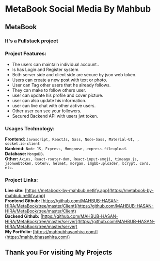 # MetaBook Social Media By Mahbub

## MetaBook

### It's a Fullstack project

### Project Features:

- The users can maintain individual account..
- Is has Login and Register system.
- Both server side and client side are secure by json web token.
- Users can create a new post with text or photo.
- User can Tag other users that he already follows.
- They can make to follow others user.
- user can update his profile and cover picture.
- user can also update his information.
- user can live chat with other active users.
- Other user can see your followers.
- Secured Backend API with users jwt token.

### Usages Technology:
**Frontend:** `Javascript, ReactJs, Sass, Node-Sass, Material-UI, , socket.io-client`<br />
**Bankend:** `Node JS, Express, Mongoose, express-fileupload.`<br />
**Database:** `MongoDB.`<br />
**Other:** `Axios, React-router-dom, React-input-emoji, timeago.js, jsonwebtoken, Dotenv, helmet, morgan, imgbb-uploader, bcrypt, cors, etc.`<br />

### Project Links:
**Live site:** [https://metabook-by-mahbub.netlify.app](https://metabook-by-mahbub.netlify.app)<br />
**Frontend Github:** [https://github.com/MAHBUB-HASAN-HIRA/MetaBook/tree/master/Client](https://github.com/MAHBUB-HASAN-HIRA/MetaBook/tree/master/Client)<br />
**Backend Github:** [https://github.com/MAHBUB-HASAN-HIRA/MetaBook/tree/master/server](https://github.com/MAHBUB-HASAN-HIRA/MetaBook/tree/master/server)<br />
**My Portfolio:** [https://mahbubhasanhira.com/](https://mahbubhasanhira.com/)<br />

## Thank you For visiting My Projects
